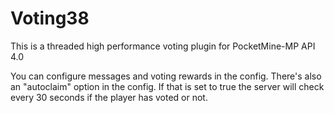 # Voting38
This is a threaded high performance voting plugin for PocketMine-MP API 4.0

You can configure messages and voting rewards in the config.
There's also an "autoclaim" option in the config.
If that is set to true the server will check every 30 seconds if the player has voted or not.
